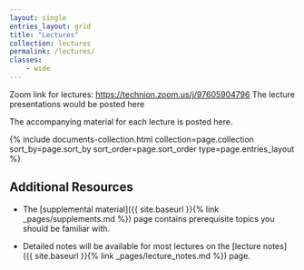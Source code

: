```yaml
---
layout: single
entries_layout: grid
title: "Lectures"
collection: lectures
permalink: /lectures/
classes:
    - wide
---
```

Zoom link for lectures: https://technion.zoom.us/j/97605904796
The lecture presentations would be posted here





The accompanying material for each lecture is posted here.

<div class="grid-collection-container">
    <div class="entries-{{ page.entries_layout }}">
    {% include documents-collection.html collection=page.collection sort_by=page.sort_by sort_order=page.sort_order type=page.entries_layout %}
    </div>
</div>

## Additional Resources

- The [supplemental material]({{ site.baseurl }}{% link _pages/supplements.md %}) page 
  contains prerequisite topics you should be familiar with.

- Detailed notes will be available for most lectures on the
  [lecture notes]({{ site.baseurl }}{% link _pages/lecture_notes.md %}) page.

